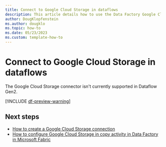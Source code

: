 ```yaml
---
title: Connect to Google Cloud Storage in dataflows
description: This article details how to use the Data Factory Google Cloud Storage connector in Microsoft Fabric to create a Google Cloud Storage connection in dataflows.
author: DougKlopfenstein
ms.author: dougklo
ms.topic: how-to
ms.date: 05/23/2023
ms.custom: template-how-to 
---
```


# Connect to Google Cloud Storage in dataflows

The Google Cloud Storage connector isn't currently supported in Dataflow Gen2.

[!INCLUDE [df-preview-warning](includes/data-factory-preview-warning.md)]

## Next steps

- [How to create a Google Cloud Storage connection](connector-google-cloud-storage.md)
- [How to configure Google Cloud Storage in copy activity in Data Factory in Microsoft Fabric](connector-google-cloud-storage-copy-activity.md)
